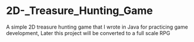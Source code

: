 # 2D-_Treasure_Hunting_Game
A simple 2D treasure hunting game that I wrote in Java for practicing game development, Later this project will be converted to a full scale RPG
